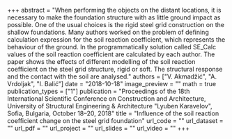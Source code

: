 +++
abstract = "When performing the objects on the distant locations, it is necessary to make the foundation structure with as little ground impact as possible. One of the usual choices is the rigid steel grid construction on the shallow foundations. Many authors worked on the problem of defining calculation expression for the soil reaction coefficient, which represents the behaviour of the ground. In the programmatically solution called SE_Calc values of the soil reaction coefficient are calculated by each author. The paper shows the effects of different modelling of the soil reaction coefficient on the steel grid structure, rigid or soft. The structural response and the contact with the soil are analysed."
authors = ["V. Akmadžić", "A. Vrdoljak", "I. Balić"]
date = "2018-10-18"
image_preview = ""
math = true
publication_types = ["1"]
publication = "Proceedings of the 18th International Scientific Conference on Construction and Architecture, University of Structural Engineering & Architecture \"Lyuben Karavelov\", Sofia, Bulgaria, October 18–20, 2018"
title = "Influence of the soil reaction coefficient change on the steel grid foundation"
url_code = ""
url_dataset = ""
url_pdf = ""
url_project = ""
url_slides = ""
url_video = ""
+++
